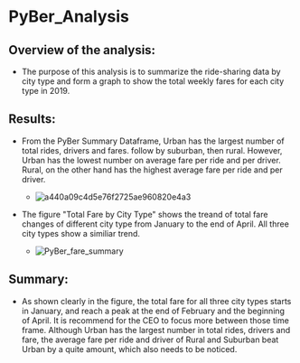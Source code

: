 # PyBer_Analysis
## Overview of the analysis:
  - The purpose of this analysis is to summarize the ride-sharing data by city type and form a graph to show the total weekly fares for each city type in 2019.
## Results:
  - From the PyBer Summary Dataframe, Urban has the largest number of total rides, drivers and fares. follow by suburban, then rural. However, Urban has the lowest number on average fare per ride and per driver. Rural, on the other hand has the highest average fare per ride and per driver.
  
    - ![a440a09c4d5e76f2725ae960820e4a3](https://user-images.githubusercontent.com/82785321/119294531-88284480-bc09-11eb-9140-2739aabc1676.png)
    
  - The figure "Total Fare by City Type" shows the treand of total fare changes of different city type from January to the end of April. All three city types show a similiar trend.

    - ![PyBer_fare_summary](https://user-images.githubusercontent.com/82785321/119294962-84e18880-bc0a-11eb-9323-00dab547b2ce.png)

## Summary:
  - As shown clearly in the figure, the total fare for all three city types starts in January, and reach a peak at the end of February and the beginning of April. It is recommend for the CEO to focus more between those time frame. Although Urban has the largest number in total rides, drivers and fare, the average fare per ride and driver of Rural and Suburban beat Urban by a quite amount, which also needs to be noticed.
